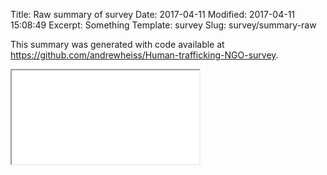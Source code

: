 Title: Raw summary of survey
Date: 2017-04-11
Modified: 2017-04-11 15:08:49
Excerpt: Something
Template: survey
Slug: survey/summary-raw

This summary was generated with code available at <https://github.com/andrewheiss/Human-trafficking-NGO-survey>.

<div class="embed-responsive embed-responsive-letter">
    <iframe class="embed-responsive-item" src="/theme/ViewerJS/#../../files/pdfs/Report raw summary.pdf" allowfullscreen webkitallowfullscreen></iframe>
</div>
